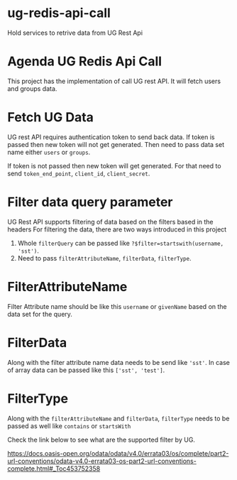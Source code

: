 # ug-redis-api-call
Hold services to retrive data from UG Rest Api

# Agenda UG Redis Api Call
This project has the implementation of call UG rest API. It will fetch users and groups data.

# Fetch UG Data
UG rest API requires authentication token to send back data. If token is passed then new token will not get generated. Then need to pass data set name either `users` or `groups`.

If token is not passed then new token will get generated. For that need to send `token_end_point`, `client_id`, `client_secret`. 

# Filter data query parameter
UG Rest API supports filtering of data based on the filters based in the headers
For filtering the data, there are two ways introduced in this project
1. Whole `filterQuery` can be passed like `?$filter=startswith(username, 'sst')`.
2. Need to pass `filterAttributeName`, `filterData`, `filterType`.

# FilterAttributeName
Filter Attribute name should be like this `username` or `givenName` based on the data set for the query.

# FilterData
Along with the filter attribute name data needs to be send like `'sst'`. In case of array data can be passed like this `['sst', 'test']`.

# FilterType
Along with the `filterAttributeName` and `filterData`,  `filterType` needs to be passed as well like `contains` or `startsWith`

Check the link below to see what are the supported filter by UG.

https://docs.oasis-open.org/odata/odata/v4.0/errata03/os/complete/part2-url-conventions/odata-v4.0-errata03-os-part2-url-conventions-complete.html#_Toc453752358
